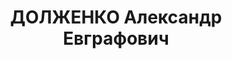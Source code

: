---
title: ДОЛЖЕНКО Александр Евграфович
description: "Род. в 1905, г. Днепропетровск, украинец, обр.: высшее, член ВКП(б).\
  \ ПРЗ, гл. механик \n  Арестован 06.02.1937. Обв. по ст. 58-8, 58-9, 58-10, 58-11.\
  \ Приговор: ВМН. Расстрелян 30.12.1937. \n  Реабилитирован 05.1958"
---